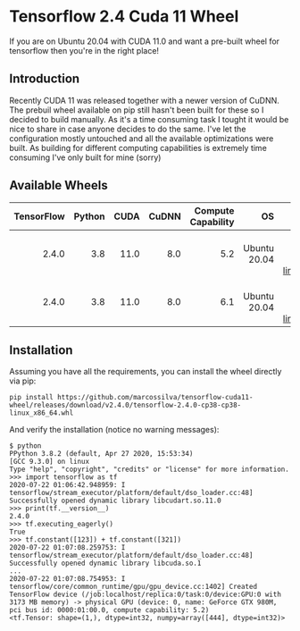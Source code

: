 # Tensorflow 2.4 Cuda 11 Wheel

If you are on Ubuntu 20.04 with CUDA 11.0 and want a pre-built wheel for tensorflow then you're in the right place!


## Introduction

Recently CUDA 11 was released together with a newer version of CuDNN. The prebuil wheel available on pip still hasn't been built for these so I decided to build manually. As it's a time consuming task I tought it would be nice to share in case anyone decides to do the same. I've let the configuration mostly untouched and all the available optimizations were built. As building for different computing capabilities is extremely time consuming I've only built for mine (sorry)
## Available Wheels

|TensorFlow|Python|CUDA|CuDNN|Compute Capability|OS|Link|
|---:|---:|---:|---:|---:|---:|---:|
|2.4.0|3.8|11.0|8.0|5.2|Ubuntu 20.04|[tensorflow-2.4.0-cp38-cp38-linux_x86_64.whl](https://github.com/marcossilva/tensorflow-cuda11-wheel/releases/download/v2.4.0/tensorflow-2.4.0-cp38-cp38-linux_x86_64.whl)|
|2.4.0|3.8|11.0|8.0|6.1|Ubuntu 20.04|[tensorflow-2.4.0-cp38-cp38-linux_x86_64.whl](hhttps://github.com/marcossilva/tensorflow-cuda11-wheel/releases/download/v2.4.1/tensorflow-2.4.0-cp38-cp38-linux_x86_64.whl)|
## Installation

Assuming you have all the requirements, you can install the wheel directly via pip:

```
pip install https://github.com/marcossilva/tensorflow-cuda11-wheel/releases/download/v2.4.0/tensorflow-2.4.0-cp38-cp38-linux_x86_64.whl
```
And verify the installation (notice no warning messages):

```
$ python
PPython 3.8.2 (default, Apr 27 2020, 15:53:34) 
[GCC 9.3.0] on linux
Type "help", "copyright", "credits" or "license" for more information.
>>> import tensorflow as tf
2020-07-22 01:06:42.948959: I tensorflow/stream_executor/platform/default/dso_loader.cc:48] Successfully opened dynamic library libcudart.so.11.0
>>> print(tf.__version__)
2.4.0
>>> tf.executing_eagerly()
True
>>> tf.constant([123]) + tf.constant([321])
2020-07-22 01:07:08.259753: I tensorflow/stream_executor/platform/default/dso_loader.cc:48] Successfully opened dynamic library libcuda.so.1
...
2020-07-22 01:07:08.754953: I tensorflow/core/common_runtime/gpu/gpu_device.cc:1402] Created TensorFlow device (/job:localhost/replica:0/task:0/device:GPU:0 with 3173 MB memory) -> physical GPU (device: 0, name: GeForce GTX 980M, pci bus id: 0000:01:00.0, compute capability: 5.2)
<tf.Tensor: shape=(1,), dtype=int32, numpy=array([444], dtype=int32)>

```
